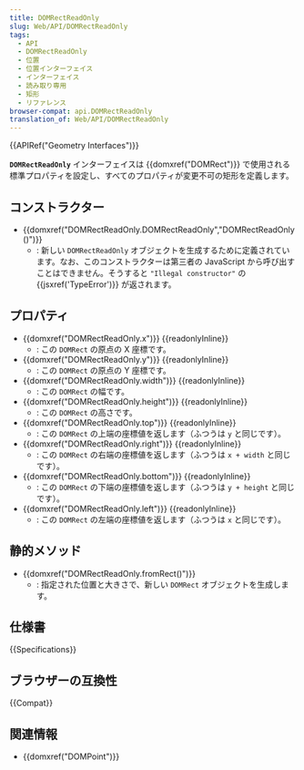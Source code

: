 ```yaml
---
title: DOMRectReadOnly
slug: Web/API/DOMRectReadOnly
tags:
  - API
  - DOMRectReadOnly
  - 位置
  - 位置インターフェイス
  - インターフェイス
  - 読み取り専用
  - 矩形
  - リファレンス
browser-compat: api.DOMRectReadOnly
translation_of: Web/API/DOMRectReadOnly
---
```

{{APIRef("Geometry Interfaces")}}

**`DOMRectReadOnly`** インターフェイスは {{domxref("DOMRect")}} で使用される標準プロパティを設定し、すべてのプロパティが変更不可の矩形を定義します。

## コンストラクター

- {{domxref("DOMRectReadOnly.DOMRectReadOnly","DOMRectReadOnly()")}}
  - : 新しい `DOMRectReadOnly` オブジェクトを生成するために定義されています。なお、このコンストラクターは第三者の JavaScript から呼び出すことはできません。そうすると `"Illegal constructor"` の {{jsxref('TypeError')}} が返されます。

## プロパティ

- {{domxref("DOMRectReadOnly.x")}} {{readonlyInline}}
  - :  この `DOMRect` の原点の X 座標です。
- {{domxref("DOMRectReadOnly.y")}} {{readonlyInline}}
  - :  この `DOMRect` の原点の Y 座標です。
- {{domxref("DOMRectReadOnly.width")}} {{readonlyInline}}
  - :  この `DOMRect` の幅です。
- {{domxref("DOMRectReadOnly.height")}} {{readonlyInline}}
  - :  この `DOMRect` の高さです。
- {{domxref("DOMRectReadOnly.top")}} {{readonlyInline}}
  - : この `DOMRect` の上端の座標値を返します（ふつうは `y` と同じです）。
- {{domxref("DOMRectReadOnly.right")}} {{readonlyInline}}
  - : この `DOMRect` の右端の座標値を返します（ふつうは `x + width` と同じです）。
- {{domxref("DOMRectReadOnly.bottom")}} {{readonlyInline}}
  - : この `DOMRect` の下端の座標値を返します（ふつうは `y + height` と同じです）。
- {{domxref("DOMRectReadOnly.left")}} {{readonlyInline}}
  - : この `DOMRect` の左端の座標値を返します（ふつうは `x` と同じです）。

## 静的メソッド

- {{domxref("DOMRectReadOnly.fromRect()")}}
  - : 指定された位置と大きさで、新しい `DOMRect` オブジェクトを生成します。

## 仕様書

{{Specifications}}

## ブラウザーの互換性

{{Compat}}

## 関連情報

- {{domxref("DOMPoint")}}
